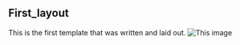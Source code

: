 ## First_layout
This is the first template that was written and laid out.
![This image](https://github.com/om04an/first_layout/blob/master/full_size_screenshot.png)
